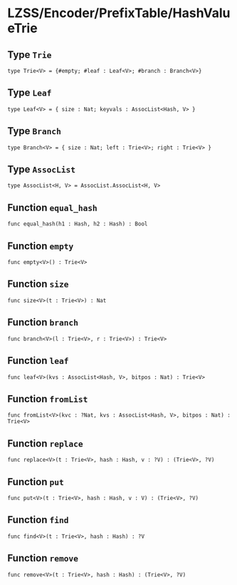 # LZSS/Encoder/PrefixTable/HashValueTrie

## Type `Trie`
``` motoko no-repl
type Trie<V> = {#empty; #leaf : Leaf<V>; #branch : Branch<V>}
```


## Type `Leaf`
``` motoko no-repl
type Leaf<V> = { size : Nat; keyvals : AssocList<Hash, V> }
```


## Type `Branch`
``` motoko no-repl
type Branch<V> = { size : Nat; left : Trie<V>; right : Trie<V> }
```


## Type `AssocList`
``` motoko no-repl
type AssocList<H, V> = AssocList.AssocList<H, V>
```


## Function `equal_hash`
``` motoko no-repl
func equal_hash(h1 : Hash, h2 : Hash) : Bool
```


## Function `empty`
``` motoko no-repl
func empty<V>() : Trie<V>
```


## Function `size`
``` motoko no-repl
func size<V>(t : Trie<V>) : Nat
```


## Function `branch`
``` motoko no-repl
func branch<V>(l : Trie<V>, r : Trie<V>) : Trie<V>
```


## Function `leaf`
``` motoko no-repl
func leaf<V>(kvs : AssocList<Hash, V>, bitpos : Nat) : Trie<V>
```


## Function `fromList`
``` motoko no-repl
func fromList<V>(kvc : ?Nat, kvs : AssocList<Hash, V>, bitpos : Nat) : Trie<V>
```


## Function `replace`
``` motoko no-repl
func replace<V>(t : Trie<V>, hash : Hash, v : ?V) : (Trie<V>, ?V)
```


## Function `put`
``` motoko no-repl
func put<V>(t : Trie<V>, hash : Hash, v : V) : (Trie<V>, ?V)
```


## Function `find`
``` motoko no-repl
func find<V>(t : Trie<V>, hash : Hash) : ?V
```


## Function `remove`
``` motoko no-repl
func remove<V>(t : Trie<V>, hash : Hash) : (Trie<V>, ?V)
```

